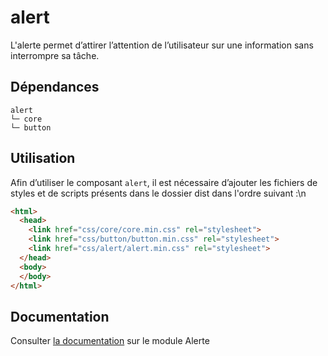 # alert

L'alerte permet d’attirer l’attention de l’utilisateur sur une information sans interrompre sa tâche.

## Dépendances
```shell
alert
└─ core
└─ button
```

## Utilisation
Afin d’utiliser le composant `alert`, il est nécessaire d’ajouter les fichiers de styles et de scripts présents dans le dossier dist dans l'ordre suivant :\n
```html
<html>
  <head>
    <link href="css/core/core.min.css" rel="stylesheet">
    <link href="css/button/button.min.css" rel="stylesheet">
    <link href="css/alert/alert.min.css" rel="stylesheet">
  </head>
  <body>
  </body>
</html>
```

## Documentation

Consulter [la documentation](https://gouvfr.atlassian.net/wiki/spaces/DB/pages/736362500) sur le module Alerte
